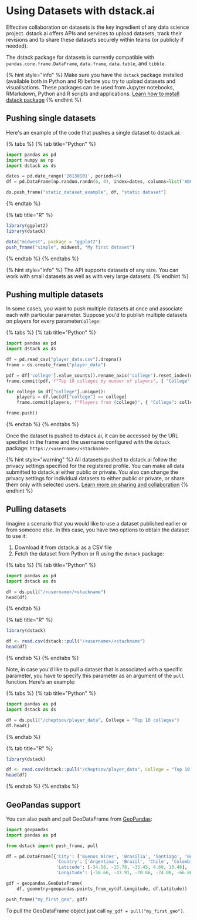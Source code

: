# Using Datasets with dstack.ai

Effective collaboration on datasets is the key ingredient of any data science project. dstack.ai offers APIs and services to upload datasets, track their revisions and to share these datasets securely within teams \(or publicly if needed\).

The dstack package for datasets is currently compatible with `pandas.core.frame.DataFrame`, `data.frame`, `data.table`, and `tibble`.

{% hint style="info" %}
Make sure you have the `dstack` package installed \(available both in Python and R\) before you try to upload datasets and visualisations. These packages can be used from Jupyter notebooks, RMarkdown, Python and R scripts and applications. [Learn how to install dstack package](../in-cloud/installation.md)
{% endhint %}

## Pushing single datasets

Here's an example of the code that pushes a single dataset to dstack.ai:

{% tabs %}
{% tab title="Python" %}
```python
import pandas as pd
import numpy as np
import dstack as ds

dates = pd.date_range('20130101', periods=6)
df = pd.DataFrame(np.random.randn(6, 4), index=dates, columns=list('ABCD'))

ds.push_frame("static_dataset_example", df, "static dataset")
```
{% endtab %}

{% tab title="R" %}
```r
library(ggplot2)
library(dstack)

data("midwest", package = "ggplot2")
push_frame("simple", midwest, "My first dataset")
```
{% endtab %}
{% endtabs %}

{% hint style="info" %}
The API supports datasets of any size. You can work with small datasets as well as with very large datasets.
{% endhint %}

## Pushing multiple datasets <a id="pushing-interactive-visualizations-and-datasets"></a>

In some cases, you want to push multiple datasets at once and associate each with particular parameter. Suppose you'd to publish multiple datasets on players for every parameter`College`:

{% tabs %}
{% tab title="Python" %}
```python
import pandas as pd
import dstack as ds

df = pd.read_csv("player_data.csv").dropna()
frame = ds.create_frame("player_data")

pdf = df['college'].value_counts().rename_axis('college').reset_index(name='players').head(10)
frame.commit(pdf, f"Top 10 colleges by number of players", { "College": "Top 10 colleges" })

for college in df["college"].unique():
    players = df.loc[df["college"] == college]
    frame.commit(players, f"Players from {college}", { "College": college })

frame.push()
```
{% endtab %}
{% endtabs %}

Once the dataset is pushed to dstack.ai, it can be accessed by the URL specified in the frame and the username configured with the `dstack` package: `https://<username>/<stackname>`

{% hint style="warning" %}
All datasets pushed to dstack.ai follow the privacy settings specified for the registered profile. You can make all data submitted to dstack.ai either public or private. You also can change the privacy settings for individual datasets to either public or private, or share them only with selected users. [Learn more on sharing and collaboration](../in-cloud/collaboration.md)
{% endhint %}

## Pulling datasets

Imagine a scenario that you would like to use a dataset published earlier or from someone else. In this case, you have two options to obtain the dataset to use it:

1. Download it from dstack.ai as a CSV file
2. Fetch the dataset from Python or R using the `dstack` package:

{% tabs %}
{% tab title="Python" %}
```python
import pandas as pd
import dstack as ds

df = ds.pull("/<username>/<stackname")
head(df)
```
{% endtab %}

{% tab title="R" %}
```r
library(dstack)    

df <- read.csv(dstack::pull("/<username>/<stackname")
head(df)
```
{% endtab %}
{% endtabs %}

Note, in case you'd like to pull a dataset that is associated with a specific parameter, you have to specify this parameter as an argument of the `pull` function. Here's an example:

{% tabs %}
{% tab title="Python" %}
```python
import pandas as pd
import dstack as ds

df = ds.pull("/cheptsov/player_data", College = "Top 10 colleges")
df.head()
```
{% endtab %}

{% tab title="R" %}
```r
library(dstack)    

df <- read.csv(dstack::pull("/cheptsov/player_data", College = "Top 10 colleges")
head(df)
```
{% endtab %}
{% endtabs %}

## GeoPandas support

You can also push and pull GeoDataFrame from [GeoPandas](https://geopandas.org/):

```python
import geopandas
import pandas as pd

from dstack import push_frame, pull

df = pd.DataFrame({'City': ['Buenos Aires', 'Brasilia', 'Santiago', 'Bogota', 'Caracas'],
                   'Country': ['Argentina', 'Brazil', 'Chile', 'Colombia', 'Venezuela'],
                   'Latitude': [-34.58, -15.78, -33.45, 4.60, 10.48],
                   'Longitude': [-58.66, -47.91, -70.66, -74.08, -66.86]})

gdf = geopandas.GeoDataFrame(
    df, geometry=geopandas.points_from_xy(df.Longitude, df.Latitude))

push_frame("my_first_geo", gdf)
```

To pull the GeoDataFrame object just call `my_gdf = pull("my_first_geo")`.

  


